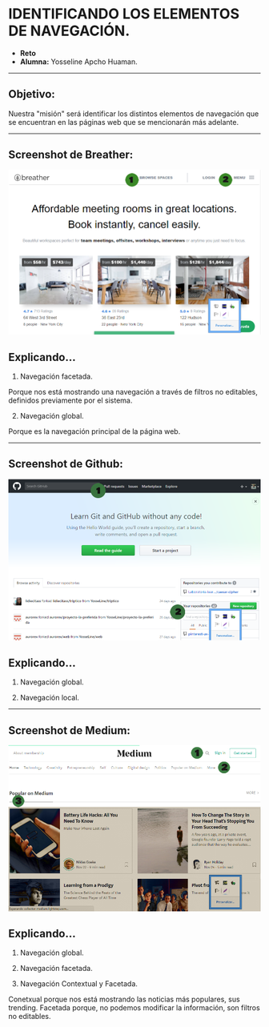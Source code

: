 # IDENTIFICANDO LOS ELEMENTOS DE NAVEGACIÓN.

* **Reto**
* **Alumna:** Yosseline Apcho Huaman.

***

## Objetivo:

 Nuestra "misión" será identificar los distintos elementos de navegación que se encuentran en las páginas web que se mencionarán más adelante.

***

## Screenshot de Breather:

![BREATHER](assets/imgs/breather.png)

## Explicando...

1.  Navegación facetada.

Porque nos está mostrando una navegación a través de filtros no editables, definidos previamente por el sistema.

2. Navegación global.

Porque es la navegación principal de la página web.

***

## Screenshot de Github:

![GITHUB](assets/imgs/github.png)

## Explicando...

1. Navegación global.

2. Navegación local.

***

## Screenshot de Medium:

![MEDIUM](assets/imgs/medium.png)

## Explicando...

1. Navegación global.

2. Navegación facetada.

3. Navegación Contextual y Facetada.

Conetxual porque nos está mostrando las noticias más populares, sus trending. Facetada porque, no podemos modificar la información, son filtros no editables.
